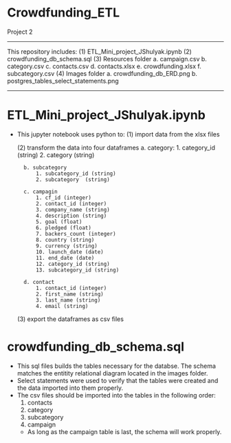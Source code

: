 # Crowdfunding_ETL
Project 2

-------------

This repository includes:
    (1) ETL_Mini_project_JShulyak.ipynb
    (2) crowdfunding_db_schema.sql
    (3) Resources folder
        a. campaign.csv
        b. category.csv
        c. contacts.csv
        d. contacts.xlsx
        e. crowdfunding.xlsx
        f. subcategory.csv
    (4) Images folder
        a. crowdfunding_db_ERD.png
        b. postgres_tables_select_statements.png

-------------

# ETL_Mini_project_JShulyak.ipynb
* This jupyter notebook uses python to:
    (1) import data from the xlsx files

    (2) transform the data into four dataframes
        a. category: 
            1. category_id (string)
            2. category (string)

        b. subcategory
            1. subcategory_id (string)
            2. subcategory  (string)

        c. campagin
            1. cf_id (integer)
            2. contact_id (integer)
            3. company_name (string)
            4. description (string)
            5. goal (float)
            6. pledged (float)
            7. backers_count (integer)
            8. country (string)
            9. currency (string)
            10. launch_date (date)
            11. end_date (date)
            12. category_id (string)
            13. subcategory_id (string)

        d. contact
            1. contact_id (integer)
            2. first_name (string)
            3. last_name (string)
            4. email (string)

    (3) export the dataframes as csv files

# crowdfunding_db_schema.sql
* This sql files builds the tables necessary for the databse. The schema matches the entitity relational diagram located in the images folder. 
* Select statements were used to verify that the tables were created and the data imported into them properly. 
* The csv files should be imported into the tables in the following order:
    1. contacts
    2. category
    3. subcategory
    4. campaign
    * As long as the campaign table is last, the schema will work properly. 

